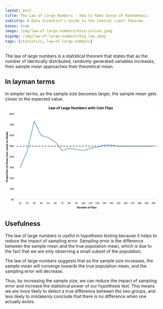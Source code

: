 ```yaml
---
layout: post
title: The Law of Large Numbers - How to Make Sense of Randomness.
subtitle: A Data Scientist's Guide to the Central Limit Theorem.
katex: true
image: /img/law-of-large-numbers/dice-inline.jpeg
bigimg: /img/law-of-large-numbers/big_law.jpeg
tags: [statistics, law-of-large-numbers]
---
```


The law of large numbers is a statistical theorem that states that as the number of identically distributed, randomly generated variables increases, their sample mean approaches their theoretical mean.

## In layman terms

In simpler terms, as the sample size becomes larger, the sample mean gets closer to the expected value.

![](/img/law-of-large-numbers/law-dice.png)

## Usefulness

The law of large numbers is useful in hypothesis testing because it helps to reduce the impact of sampling error. Sampling error is the difference between the sample mean and the true population mean, which is due to the fact that we are only observing a small subset of the population.

The law of large numbers suggests that as the sample size increases, the sample mean will converge towards the true population mean, and the sampling error will decrease.

Thus, by increasing the sample size, we can reduce the impact of sampling error and increase the statistical power of our hypothesis test. This means we are more likely to detect a true difference between the two groups, and less likely to mistakenly conclude that there is no difference when one actually exists.
